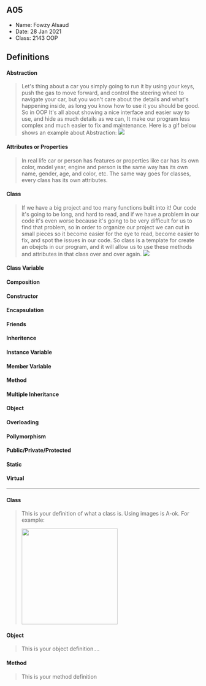 ## A05

- Name: Fowzy Alsaud
- Date: 28 Jan 2021
- Class: 2143 OOP

## Definitions

#### Abstraction
> Let's thing about a car you simply going to run it by using your keys, push the gas to move forward, and control the steering wheel to navigate your car, but you won't care about the details and what's happening inside, as long you know how to use it you should be good. So in OOP It's all about showing a nice interface and easier way to use, and hide as much details as we can, It make our program less complex and much easier to fix and maintenance. Here is a gif below shows an example about Abstraction: 
><img src="http://2.bp.blogspot.com/-ZD17G36n6PU/VgWQA5ztiUI/AAAAAAAAACw/cbcsFbjKHgs/s640/abstraction.gif">

#### Attributes or Properties
> In real life car or person has features or properties like car has its own color, model year, engine and person is the same way has its own name, gender, age, and color, etc. The same way goes for classes, every class has its own attributes.


#### Class
> If we have a big project and too many functions built into it! Our code it's going to be long, and hard to read, and if we have a problem in our code it's even worse because it's going to be very difficult for us to find that problem, so in order to organize our project we can cut in small pieces so it become easier for the eye to read, become easier to fix, and spot the issues in our code. So class is a template for create an obejcts in our program, and it will allow us to use these methods and attributes in that class over and over again.
><img src="https://javatutorial.net/wp-content/uploads/2014/11/class-object-featured-image.png">

#### Class Variable
> 

#### Composition
>
#### Constructor
>
#### Encapsulation
>
#### Friends
>
#### Inheritence
>
#### Instance Variable
>
#### Member Variable
>
#### Method
>
#### Multiple Inheritance
>
#### Object
> 
#### Overloading
>
#### Pollymorphism
>
#### Public/Private/Protected
>
#### Static
>
#### Virtual
>

----------------------------------------------------------------------------------------------------------------------------
#### Class

> This is your definition of what a class is. Using images is A-ok. For example: 
>
><img src="https://ds055uzetaobb.cloudfront.net/image_optimizer/722c82aff075a14313be7fa7463f7fedad151a0a.png" width=250>


#### Object
> This is your object definition....

#### Method
> This is your method definition
